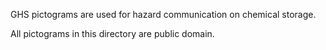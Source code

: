 GHS pictograms are used for hazard communication on chemical storage. 

All pictograms in this directory are public domain.
